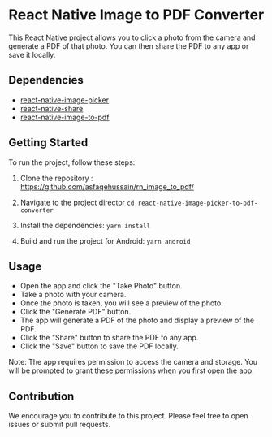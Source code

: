 
# React Native Image to PDF Converter

This React Native project allows you to click a photo from the camera and generate a PDF of that photo. You can then share the PDF to any app or save it locally.

## Dependencies

- [react-native-image-picker](https://github.com/react-native-image-picker/react-native-image-picker)
- [react-native-share](https://github.com/react-native-share/react-native-share)
- [react-native-image-to-pdf](https://github.com/christopherdro/react-native-image-to-pdf)

## Getting Started

To run the project, follow these steps:

1. Clone the repository : https://github.com/asfaqehussain/rn_image_to_pdf/
2. Navigate to the project director
`cd react-native-image-picker-to-pdf-converter`

3. Install the dependencies:
`yarn install`
4. Build and run the project for Android:
`yarn android`
## Usage
- Open the app and click the "Take Photo" button.
- Take a photo with your camera.
- Once the photo is taken, you will see a preview of the photo.
- Click the "Generate PDF" button.
- The app will generate a PDF of the photo and display a preview of the PDF.
- Click the "Share" button to share the PDF to any app.
- Click the "Save" button to save the PDF locally.

Note: The app requires permission to access the camera and storage. You will be prompted to grant these permissions when you first open the app.

## Contribution
We encourage you to contribute to this project. Please feel free to open issues or submit pull requests.




